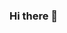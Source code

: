 ### Hi there 👋

<!--
**141616/141616** is a ✨ _special_ ✨ repository because its `README.md` (this file) appears on your GitHub profile.

Here are some ideas to get you started:

- 🔭 I’m currently working on Frontend develop
- 🌱 I’m currently learning flutter and react
- 👯 I’m looking to collaborate on ...
- 🤔 I’m looking for help with ...
- 💬 Ask me about ...
- 📫 How to reach me: lanhanghui@gmail.com
- 😄 Pronouns: tke
- ⚡ Fun fact: ...
-->

